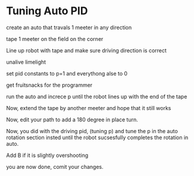 # Tuning Auto PID

create an auto that travals 1 meeter in any direction

tape 1 meeter on the field on the corner

Line up robot with tape and make sure driving direction is correct

unalive limelight

set pid constants to p=1 and everythong alse to 0

get fruitsnacks for the programmer

run the auto and increce p until the robot lines up with the end of the tape

Now, extend the tape by another meeter and hope that it still works

Now, edit your path to add a 180 degree in place turn.

Now, you did with the driving pid, (tuning p) and tune the p in the auto rotation section insted until the robot sucsesfully completes the rotation in auto.

Add B if it is slightly overshooting

you are now done, comit your changes.